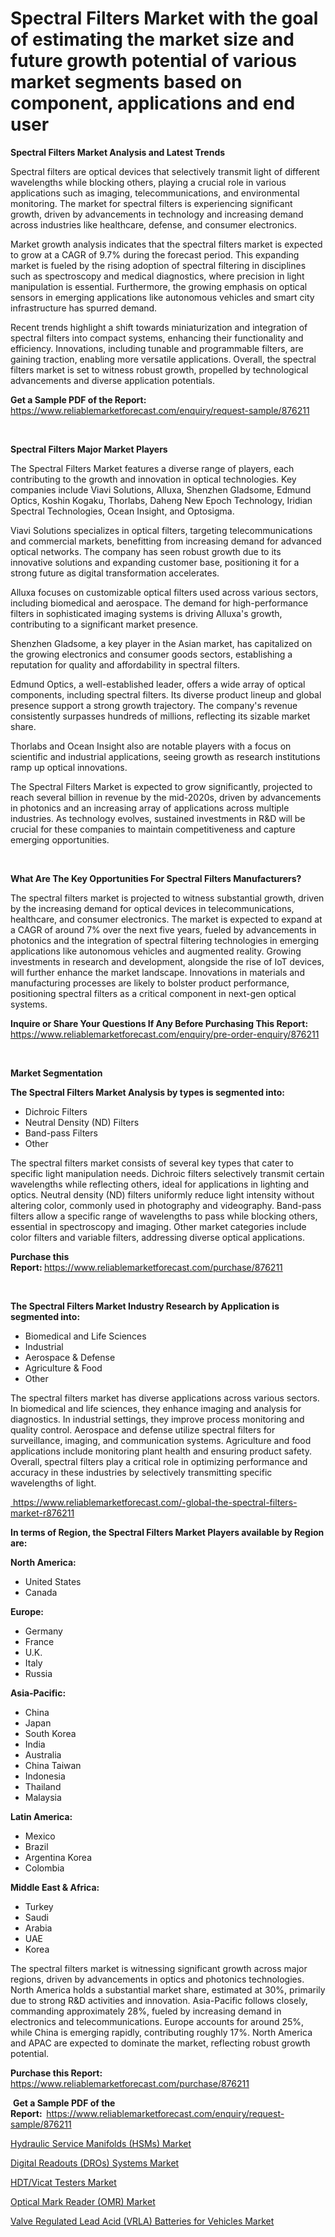 <p><h1>Spectral Filters Market with the goal of estimating the market size and future growth potential of various market segments based on component, applications and end user</h1></p><p><strong>Spectral Filters Market Analysis and Latest Trends</strong></p>
<p><p>Spectral filters are optical devices that selectively transmit light of different wavelengths while blocking others, playing a crucial role in various applications such as imaging, telecommunications, and environmental monitoring. The market for spectral filters is experiencing significant growth, driven by advancements in technology and increasing demand across industries like healthcare, defense, and consumer electronics. </p><p>Market growth analysis indicates that the spectral filters market is expected to grow at a CAGR of 9.7% during the forecast period. This expanding market is fueled by the rising adoption of spectral filtering in disciplines such as spectroscopy and medical diagnostics, where precision in light manipulation is essential. Furthermore, the growing emphasis on optical sensors in emerging applications like autonomous vehicles and smart city infrastructure has spurred demand.</p><p>Recent trends highlight a shift towards miniaturization and integration of spectral filters into compact systems, enhancing their functionality and efficiency. Innovations, including tunable and programmable filters, are gaining traction, enabling more versatile applications. Overall, the spectral filters market is set to witness robust growth, propelled by technological advancements and diverse application potentials.</p></p>
<p><strong>Get a Sample PDF of the Report:&nbsp;</strong> <a href="https://www.reliablemarketforecast.com/enquiry/request-sample/876211?utm_campaign=1474&utm_medium=2&utm_source=Github&utm_content=ia&utm_term=11102024&utm_id=spectral-filters">https://www.reliablemarketforecast.com/enquiry/request-sample/876211</a></p>
<p>&nbsp;</p>
<p><strong>Spectral Filters Major Market Players</strong></p>
<p><p>The Spectral Filters Market features a diverse range of players, each contributing to the growth and innovation in optical technologies. Key companies include Viavi Solutions, Alluxa, Shenzhen Gladsome, Edmund Optics, Koshin Kogaku, Thorlabs, Daheng New Epoch Technology, Iridian Spectral Technologies, Ocean Insight, and Optosigma.</p><p>Viavi Solutions specializes in optical filters, targeting telecommunications and commercial markets, benefitting from increasing demand for advanced optical networks. The company has seen robust growth due to its innovative solutions and expanding customer base, positioning it for a strong future as digital transformation accelerates.</p><p>Alluxa focuses on customizable optical filters used across various sectors, including biomedical and aerospace. The demand for high-performance filters in sophisticated imaging systems is driving Alluxa's growth, contributing to a significant market presence.</p><p>Shenzhen Gladsome, a key player in the Asian market, has capitalized on the growing electronics and consumer goods sectors, establishing a reputation for quality and affordability in spectral filters.</p><p>Edmund Optics, a well-established leader, offers a wide array of optical components, including spectral filters. Its diverse product lineup and global presence support a strong growth trajectory. The company's revenue consistently surpasses hundreds of millions, reflecting its sizable market share.</p><p>Thorlabs and Ocean Insight also are notable players with a focus on scientific and industrial applications, seeing growth as research institutions ramp up optical innovations.</p><p>The Spectral Filters Market is expected to grow significantly, projected to reach several billion in revenue by the mid-2020s, driven by advancements in photonics and an increasing array of applications across multiple industries. As technology evolves, sustained investments in R&D will be crucial for these companies to maintain competitiveness and capture emerging opportunities.</p></p>
<p>&nbsp;</p>
<p><strong>What Are The Key Opportunities For Spectral Filters Manufacturers?</strong></p>
<p><p>The spectral filters market is projected to witness substantial growth, driven by the increasing demand for optical devices in telecommunications, healthcare, and consumer electronics. The market is expected to expand at a CAGR of around 7% over the next five years, fueled by advancements in photonics and the integration of spectral filtering technologies in emerging applications like autonomous vehicles and augmented reality. Growing investments in research and development, alongside the rise of IoT devices, will further enhance the market landscape. Innovations in materials and manufacturing processes are likely to bolster product performance, positioning spectral filters as a critical component in next-gen optical systems.</p></p>
<p><strong>Inquire or Share Your Questions If Any Before Purchasing This Report:</strong> <a href="https://www.reliablemarketforecast.com/enquiry/pre-order-enquiry/876211?utm_campaign=1474&utm_medium=2&utm_source=Github&utm_content=ia&utm_term=11102024&utm_id=spectral-filters">https://www.reliablemarketforecast.com/enquiry/pre-order-enquiry/876211</a></p>
<p>&nbsp;</p>
<p><strong>Market Segmentation</strong></p>
<p><strong>The Spectral Filters Market Analysis by types is segmented into:</strong></p>
<p><ul><li>Dichroic Filters</li><li>Neutral Density (ND) Filters</li><li>Band-pass Filters</li><li>Other</li></ul></p>
<p><p>The spectral filters market consists of several key types that cater to specific light manipulation needs. Dichroic filters selectively transmit certain wavelengths while reflecting others, ideal for applications in lighting and optics. Neutral density (ND) filters uniformly reduce light intensity without altering color, commonly used in photography and videography. Band-pass filters allow a specific range of wavelengths to pass while blocking others, essential in spectroscopy and imaging. Other market categories include color filters and variable filters, addressing diverse optical applications.</p></p>
<p><strong>Purchase this Report:&nbsp;</strong><a href="https://www.reliablemarketforecast.com/purchase/876211?utm_campaign=1474&utm_medium=2&utm_source=Github&utm_content=ia&utm_term=11102024&utm_id=spectral-filters">https://www.reliablemarketforecast.com/purchase/876211</a></p>
<p>&nbsp;</p>
<p><strong>The Spectral Filters Market Industry Research by Application is segmented into:</strong></p>
<p><ul><li>Biomedical and Life Sciences</li><li>Industrial</li><li>Aerospace & Defense</li><li>Agriculture & Food</li><li>Other</li></ul></p>
<p><p>The spectral filters market has diverse applications across various sectors. In biomedical and life sciences, they enhance imaging and analysis for diagnostics. In industrial settings, they improve process monitoring and quality control. Aerospace and defense utilize spectral filters for surveillance, imaging, and communication systems. Agriculture and food applications include monitoring plant health and ensuring product safety. Overall, spectral filters play a critical role in optimizing performance and accuracy in these industries by selectively transmitting specific wavelengths of light.</p></p>
<p><a href="https://www.reliablemarketforecast.com/-global-the-spectral-filters-market-r876211?utm_campaign=1474&utm_medium=2&utm_source=Github&utm_content=ia&utm_term=11102024&utm_id=spectral-filters">&nbsp;https://www.reliablemarketforecast.com/-global-the-spectral-filters-market-r876211</a></p>
<p><strong>In terms of Region, the Spectral Filters Market Players available by Region are:</strong></p>
<p>
    <p> <strong> North America: </strong>
        <ul>
            <li>United States</li>
            <li>Canada</li>
        </ul>
        </p> 
    <p> <strong> Europe: </strong>
        <ul>
            <li>Germany</li>
            <li>France</li>
            <li>U.K.</li>
            <li>Italy</li>
            <li>Russia</li>
        </ul>
        </p> 
    <p> <strong> Asia-Pacific: </strong>
        <ul>
            <li>China</li>
            <li>Japan</li>
            <li>South Korea</li>
            <li>India</li>
            <li>Australia</li>
            <li>China Taiwan</li>
            <li>Indonesia</li>
            <li>Thailand</li>
            <li>Malaysia</li>
        </ul>
        </p> 
    <p> <strong> Latin America: </strong>
        <ul>
            <li>Mexico</li>
            <li>Brazil</li>
            <li>Argentina Korea</li>
            <li>Colombia</li>
        </ul>
        </p> 
    <p> <strong> Middle East & Africa: </strong>
        <ul>
            <li>Turkey</li>
            <li>Saudi</li>
            <li>Arabia</li>
            <li>UAE</li>
            <li>Korea</li>
        </ul>
    </p>
    </p>
<p><p>The spectral filters market is witnessing significant growth across major regions, driven by advancements in optics and photonics technologies. North America holds a substantial market share, estimated at 30%, primarily due to strong R&D activities and innovation. Asia-Pacific follows closely, commanding approximately 28%, fueled by increasing demand in electronics and telecommunications. Europe accounts for around 25%, while China is emerging rapidly, contributing roughly 17%. North America and APAC are expected to dominate the market, reflecting robust growth potential.</p></p>
<p><strong>Purchase this Report: </strong><a href="https://www.reliablemarketforecast.com/purchase/876211?utm_campaign=1474&utm_medium=2&utm_source=Github&utm_content=ia&utm_term=11102024&utm_id=spectral-filters">https://www.reliablemarketforecast.com/purchase/876211</a></p>
<p>&nbsp;<strong>Get a Sample PDF of the Report:&nbsp;&nbsp;</strong><a href="https://www.reliablemarketforecast.com/enquiry/request-sample/876211?utm_campaign=1474&utm_medium=2&utm_source=Github&utm_content=ia&utm_term=11102024&utm_id=spectral-filters">https://www.reliablemarketforecast.com/enquiry/request-sample/876211</a></p>
<p><strong></strong></p>
<p><p><a href="https://www.linkedin.com/pulse/global-hydraulic-service-manifolds-hsms-market-focus-application-ilqje?utm_campaign=1474&utm_medium=2&utm_source=Github&utm_content=ia&utm_term=11102024&utm_id=spectral-filters">Hydraulic Service Manifolds (HSMs) Market</a></p><p><a href="https://www.linkedin.com/pulse/insights-digital-readouts-dros-systems-market-players-hytee?utm_campaign=1474&utm_medium=2&utm_source=Github&utm_content=ia&utm_term=11102024&utm_id=spectral-filters">Digital Readouts (DROs) Systems Market</a></p><p><a href="https://www.linkedin.com/pulse/hdtvicat-testers-market-penetration-strategies-untapped-markets-nb7te?utm_campaign=1474&utm_medium=2&utm_source=Github&utm_content=ia&utm_term=11102024&utm_id=spectral-filters">HDT/Vicat Testers Market</a></p><p><a href="https://www.linkedin.com/pulse/optical-mark-reader-omr-market-revolution-size-share-emerging-0la3f?utm_campaign=1474&utm_medium=2&utm_source=Github&utm_content=ia&utm_term=11102024&utm_id=spectral-filters">Optical Mark Reader (OMR) Market</a></p><p><a href="https://www.linkedin.com/pulse/valve-regulated-lead-acid-vrla-batteries-vehicles-mosaic-piecing-ccfxe?utm_campaign=1474&utm_medium=2&utm_source=Github&utm_content=ia&utm_term=11102024&utm_id=spectral-filters">Valve Regulated Lead Acid (VRLA) Batteries for Vehicles Market</a></p></p>